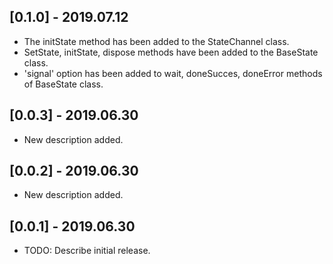 ## [0.1.0] - 2019.07.12

* The initState method has been added to the StateChannel class.
* SetState, initState, dispose methods have been added to the BaseState class.
* 'signal' option has been added to wait, doneSucces, doneError methods of BaseState class.

## [0.0.3] - 2019.06.30

* New description added.

## [0.0.2] - 2019.06.30

* New description added.

## [0.0.1] - 2019.06.30

* TODO: Describe initial release.
